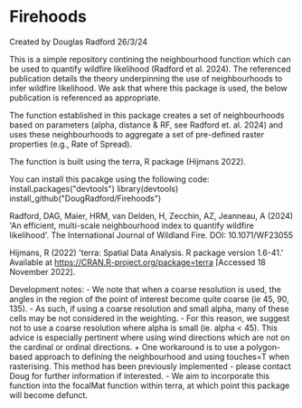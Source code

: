 # Firehoods

Created by Douglas Radford
26/3/24

This is a simple repository contining the neighbourhood function which can be used to quantify wildfire likelihood (Radford et al. 2024).
The referenced publication details the theory underpinning the use of neighbourhoods to infer wildfire likelihood.
We ask that where this package is used, the below publication is referenced as appropriate. 

The function established in this package creates a set of neighbourhoods based on parameters (alpha, distance & RF, see Radford et. al. 2024) and uses these neighbourhoods to aggregate a set of pre-defined raster properties (e.g., Rate of Spread).

The function is built using the terra, R package (Hijmans 2022). 

You can install this pacakge using the following code:
	install.packages("devtools")
	library(devtools)
	install_github("DougRadford/Firehoods")	


Radford, DAG, Maier, HRM, van Delden, H, Zecchin, AZ, Jeanneau, A (2024) 'An efficient, multi-scale neighbourhood index to quantify wildfire likelihood'. The International Journal of Wildland Fire. DOI: 10.1071/WF23055

Hijmans, R (2022) 'terra: Spatial Data Analysis. R package version 1.6-41.' Available at https://CRAN.R-project.org/package=terra [Accessed 18 November 2022].


Development notes:
	- We note that when a coarse resolution is used, the angles in the region of the point of interest become quite coarse (ie 45, 90, 135). 
		- As such, if using a coarse resolution and small alpha, many of these cells may be not considered in the weighting.
		- For this reason, we suggest not to use a coarse resolution where alpha is small (ie. alpha < 45). This advice is especially pertinent where using wind directions which are not on the cardinal or ordinal directions.
		+ One workaround is to use a polygon-based approach to defining the neighbourhood and using touches=T when rasterising. This method has been previously implemented - please contact Doug for further information if interested.
	- We aim to incorporate this function into the focalMat function within terra, at which point this package will become defunct. 